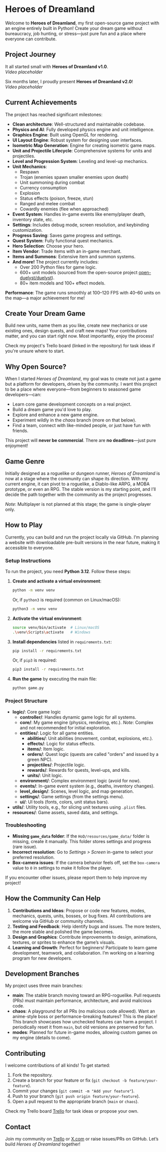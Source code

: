 # Heroes of Dreamland

Welcome to **Heroes of Dreamland**, my first open-source game project with an engine entirely built in Python! Create your dream game without bureaucracy, job hunting, or stress—just pure fun and a place where everyone can contribute.

## Project Journey
It all started small with **Heroes of Dreamland v1.0**.  
*Video placeholder*

Six months later, I proudly present **Heroes of Dreamland v2.0**!  
*Video placeholder*

## Current Achievements
The project has reached significant milestones:
- **Clean architecture**: Well-structured and maintainable codebase.
- **Physics and AI**: Fully developed physics engine and unit intelligence.
- **Graphics Engine**: Built using OpenGL for rendering.
- **UI Layout Engine**: Robust system for designing user interfaces.
- **Isometric Map Generation**: Engine for creating isometric game maps.
- **Unit and Projectile Lifecycle**: Comprehensive systems for units and projectiles.
- **Level and Progression System**: Leveling and level-up mechanics.
- **Unit Mechanics**:
  - Respawn
  - Trojan (enemies spawn smaller enemies upon death)
  - Unit summoning during combat
  - Currency consumption
  - Explosion
  - Status effects (poison, freeze, stun)
  - Ranged and melee combat
  - Cowardly enemies (flee when approached)
- **Event System**: Handles in-game events like enemy/player death, inventory state, etc.
- **Settings**: Includes debug mode, screen resolution, and keybinding customization.
- **Progress Saving**: Saves game progress and settings.
- **Quest System**: Fully functional quest mechanics.
- **Hero Selection**: Choose your hero.
- **Item Vendor**: Trade items with an in-game merchant.
- **Items and Summons**: Extensive item and summon systems.
- **And more!** The project currently includes:
  - Over 200 Python files for game logic.
  - 600+ unit models (sourced from the open-source project [open-duelyst/duelyst](https://github.com/open-duelyst/duelyst)).
  - 80+ item models and 100+ effect models.

**Performance**: The game runs smoothly at 100–120 FPS with 40–60 units on the map—a major achievement for me!

## Create Your Dream Game
Build new units, name them as you like, create new mechanics or use existing ones, design quests, and craft new maps! Your contributions matter, and you can start right now. Most importantly, enjoy the process!

Check my project's Trello board (linked in the repository) for task ideas if you're unsure where to start.

## Why Open Source?
When I started *Heroes of Dreamland*, my goal was to create not just a game but a platform for developers, driven by the community. I want this project to be a place where everyone—from beginners to seasoned game developers—can:
- Learn core game development concepts on a real project.
- Build a dream game you'd love to play.
- Explore and enhance a new game engine.
- Experiment wildly in the *chaos* branch (more on that below).
- Find a team, connect with like-minded people, or just have fun with friends.

This project will **never be commercial**. There are **no deadlines**—just pure enjoyment!

## Game Genre
Initially designed as a roguelike or dungeon runner, *Heroes of Dreamland* is now at a stage where the community can shape its direction. With my current engine, it can pivot to a roguelike, a Diablo-like ARPG, a MOBA prototype, or even an RPG. The stable version is my starting point, and I’ll decide the path together with the community as the project progresses.

*Note*: Multiplayer is not planned at this stage; the game is single-player only.

## How to Play
Currently, you can build and run the project locally via GitHub. I’m planning a website with downloadable pre-built versions in the near future, making it accessible to everyone.

### Setup Instructions
To run the project, you need **Python 3.12**. Follow these steps:

1. **Create and activate a virtual environment**:
   ```bash
   python -m venv venv
   ```
   Or, if `python3` is required (common on Linux/macOS):
   ```bash
   python3 -m venv venv
   ```

2. **Activate the virtual environment**:
   ```bash
   source venv/bin/activate  # Linux/macOS
   .\venv\Scripts\activate   # Windows
   ```

3. **Install dependencies** listed in `requirements.txt`:
   ```bash
   pip install -r requirements.txt
   ```
   Or, if `pip3` is required:
   ```bash
   pip3 install -r requirements.txt
   ```

4. **Run the game** by executing the main file:
   ```bash
   python game.py
   ```

### Project Structure
- **logic/**: Core game logic
  - **controller/**: Handles dynamic game logic for all systems.
  - **core/**: My game engine (physics, rendering, etc.). *Note*: Complex and not recommended for initial exploration.
  - **entities/**: Logic for all game entities.
    - **abilities/**: Unit abilities (movement, combat, explosions, etc.).
    - **effects/**: Logic for status effects.
    - **items/**: Item logic.
    - **orders/**: Quest logic (quests are called "orders" and issued by a green NPC).
    - **projectiles/**: Projectile logic.
    - **rewards/**: Rewards for quests, level-ups, and kills.
    - **units/**: Unit logic.
  - **environment/**: Complex environment logic (avoid for now).
  - **events/**: In-game event system (e.g., deaths, inventory changes).
  - **level_design/**: Scenes, level logic, and map generation.
  - **settings/**: Game settings (from the settings menu).
  - **ui/**: UI tools (fonts, colors, unit status bars).
- **utils/**: Utility tools, e.g., for slicing unit textures using `.plist` files.
- **resources/**: Game assets, saved data, and settings.

### Troubleshooting
- **Missing `game_data` folder**: If the `HoD/resources/game_data/` folder is missing, create it manually. This folder stores settings and progress (rare issue).
- **Incorrect resolution**: Go to *Settings > Screen* in-game to select your preferred resolution.
- **Box-camera issues**: If the camera behavior feels off, set the `box-camera` value to `0` in settings to make it follow the player.

If you encounter other issues, please report them to help improve my project!

## How the Community Can Help
1. **Contributions and Ideas**: Propose or code new features, modes, mechanics, quests, units, bosses, or bug fixes. All contributions are welcome via GitHub or community channels.
2. **Testing and Feedback**: Help identify bugs and issues. The more testers, the more stable and polished the game becomes.
3. **Design and Graphics**: Contribute improvements to design, animations, textures, or sprites to enhance the game’s visuals.
4. **Learning and Growth**: Perfect for beginners! Participate to learn game development, teamwork, and collaboration. I’m working on a learning program for new developers.

## Development Branches
My project uses three main branches:
- **main**: The stable branch moving toward an RPG-roguelike. Pull requests (PRs) must maintain performance, architecture, and avoid malicious code.
- **chaos**: A playground for all PRs (no malicious code allowed). Want an anime-style boss or performance-breaking features? This is the place! This branch showcases how unchecked features can harm a project. I periodically reset it from `main`, but old versions are preserved for fun.
- **modes**: Planned for future in-game modes, allowing custom games on my engine (details to come).

## Contributing
I welcome contributions of all kinds! To get started:
1. Fork the repository.
2. Create a branch for your feature or fix (`git checkout -b feature/your-feature`).
3. Commit your changes (`git commit -m "Add your feature"`).
4. Push to your branch (`git push origin feature/your-feature`).
5. Open a pull request to the appropriate branch (`main` or `chaos`).

Check my Trello board [Trello](https://trello.com/b/dRa1dr9j/heroes-of-dreamland) for task ideas or propose your own.

## Contact
Join my community on [Trello](https://trello.com/b/dRa1dr9j/heroes-of-dreamland) or [X.com](https://x.com/H_o_Dreamland) or raise issues/PRs on GitHub. Let’s build *Heroes of Dreamland* together!